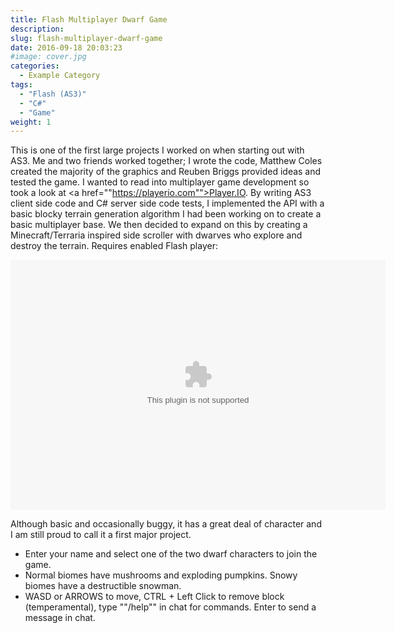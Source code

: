 ```yaml
---
title: Flash Multiplayer Dwarf Game
description: 
slug: flash-multiplayer-dwarf-game
date: 2016-09-18 20:03:23
#image: cover.jpg
categories:
  - Example Category
tags:
  - "Flash (AS3)"
  - "C#"
  - "Game"
weight: 1
---
```


This is one of the first large projects I worked on when starting out with AS3. Me and two friends worked together; I wrote the code, Matthew Coles created the majority of the graphics and Reuben Briggs provided ideas and tested the game. I wanted to read into multiplayer game development so took a look at <a href=""https://playerio.com"">Player.IO</a>. By writing AS3 client side code and C# server side code tests, I implemented the API with a basic blocky terrain generation algorithm I had been working on to create a basic multiplayer base. We then decided to expand on this by creating a Minecraft/Terraria inspired side scroller with dwarves who explore and destroy the terrain. Requires enabled Flash player:


<div class="col-xs-12 centre-padding vertical-padding">
	<div class=""video-container"">
		<object width="600" height="400" class="img-shadow">
			<param name="movie" value="content/dwarf/dwarf.swf">
			<embed src="content/dwarf/dwarf.swf" width="600" height="400"></embed>
		</object>
	</div>
</div>

Although basic and occasionally buggy, it has a great deal of character and I am still proud to call it a first major project.

- Enter your name and select one of the two dwarf characters to join the game.
- Normal biomes have mushrooms and exploding pumpkins. Snowy biomes have a destructible snowman.
- WASD or ARROWS to move, CTRL + Left Click to remove block (temperamental), type ""/help"" in chat for commands. Enter to send a message in chat.
